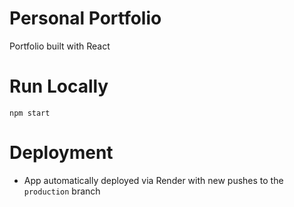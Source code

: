 # Personal Portfolio
Portfolio built with React

# Run Locally
`npm start`

# Deployment
* App automatically deployed via Render with new pushes to the `production` branch
